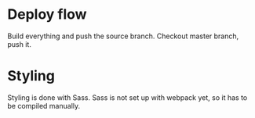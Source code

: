 # Deploy flow

Build everything and push the source branch.
Checkout master branch, push it.

# Styling

Styling is done with Sass.
Sass is not set up with webpack yet, so it has to be compiled manually.
